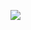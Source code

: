 
![](https://upload.wikimedia.org/wikipedia/commons/thumb/b/b6/Image_created_with_a_mobile_phone.png/800px-Image_created_with_a_mobile_phone.png)